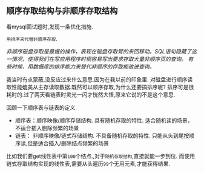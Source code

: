 ## 顺序存取结构与非顺序存取结构

看mysql面试题时,发现一条优化措施.

`用排序来代替非顺序存取`.

_非顺序磁盘存取是最慢的操作，表现在磁盘存取臂的来回移动。SQL语句隐藏了这一情况，使得我们在写应用程序时很容易写出要求存取大量非顺序页的查询。
有些时候，用数据库的排序能力来替代非顺序的存取能改进查询。_

我当时有点蒙蔽,没反应过来什么意思.因为在我以前的印象里.
对磁盘进行顺序读取性能媲美从主存读取数据.既然可以顺序存取,为什么还要搞排序呢?
排序可是很耗时的.过了两天看链表时灵光一闪才恍然大悟,原来它说的不是这个意思.

回顾一下顺序表与链表的定义.

 - 顺序表：顺序映像/顺序存储结构.  具有随机存取的特性.     适合随机读的场景，不适合插入删除频繁的场景
 - 链表： 非顺序映像/链式存储结构. 不具备随机存取的特性.   只能从头到尾按顺序读,但是适合插入/删除结点频繁的场景

比如我们要get线性表中第`100`个结点.,对于`随机存取结构`,直接就能一步到位.
而使用链式存取结构实现的线性表,需要从头遍历`99`个无用元素,才能获得结果.

